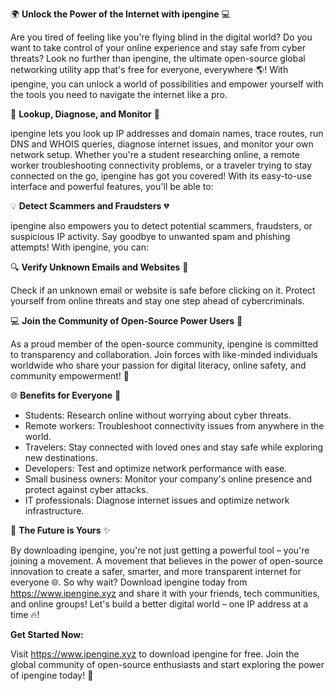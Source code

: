 🌍️ **Unlock the Power of the Internet with ipengine** 💻

Are you tired of feeling like you're flying blind in the digital world? Do you want to take control of your online experience and stay safe from cyber threats? Look no further than ipengine, the ultimate open-source global networking utility app that's free for everyone, everywhere 🌎! With ipengine, you can unlock a world of possibilities and empower yourself with the tools you need to navigate the internet like a pro.

🔮 **Lookup, Diagnose, and Monitor** 🔧

ipengine lets you look up IP addresses and domain names, trace routes, run DNS and WHOIS queries, diagnose internet issues, and monitor your own network setup. Whether you're a student researching online, a remote worker troubleshooting connectivity problems, or a traveler trying to stay connected on the go, ipengine has got you covered! With its easy-to-use interface and powerful features, you'll be able to:

💡 **Detect Scammers and Fraudsters** 💔

ipengine also empowers you to detect potential scammers, fraudsters, or suspicious IP activity. Say goodbye to unwanted spam and phishing attempts! With ipengine, you can:

🔍 **Verify Unknown Emails and Websites** 🔎

Check if an unknown email or website is safe before clicking on it. Protect yourself from online threats and stay one step ahead of cybercriminals.

💻 **Join the Community of Open-Source Power Users** 🤝

As a proud member of the open-source community, ipengine is committed to transparency and collaboration. Join forces with like-minded individuals worldwide who share your passion for digital literacy, online safety, and community empowerment! 💪

🌐 **Benefits for Everyone** 👥

* Students: Research online without worrying about cyber threats.
* Remote workers: Troubleshoot connectivity issues from anywhere in the world.
* Travelers: Stay connected with loved ones and stay safe while exploring new destinations.
* Developers: Test and optimize network performance with ease.
* Small business owners: Monitor your company's online presence and protect against cyber attacks.
* IT professionals: Diagnose internet issues and optimize network infrastructure.

🌟 **The Future is Yours** ✨

By downloading ipengine, you're not just getting a powerful tool – you're joining a movement. A movement that believes in the power of open-source innovation to create a safer, smarter, and more transparent internet for everyone 🌐. So why wait? Download ipengine today from https://www.ipengine.xyz and share it with your friends, tech communities, and online groups! Let's build a better digital world – one IP address at a time 🔥!

**Get Started Now:**

Visit https://www.ipengine.xyz to download ipengine for free. Join the global community of open-source enthusiasts and start exploring the power of ipengine today! 🌟
